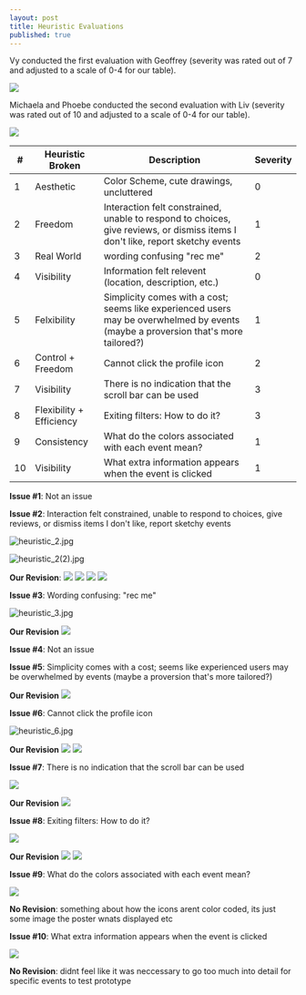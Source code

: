 ```yaml
---
layout: post
title: Heuristic Evaluations
published: true
---
```


Vy conducted the first evaluation with Geoffrey (severity was rated out of 7 and adjusted to a scale of 0-4 for our table).

![](/img/geoffrey_eval.jpg)

Michaela and Phoebe conducted the second evaluation with Liv (severity was rated out of 10 and adjusted to a scale of 0-4 for our table).

![](/img/liv_eval.jpg)


| # | Heuristic Broken         | Description                                              | Severity |
|---|--------------------------|----------------------------------------------------------|----------|
| 1 | Aesthetic        | Color Scheme, cute drawings, uncluttered                                                                                       | 0        |
| 2 | Freedom          | Interaction felt constrained, unable to respond to choices, give reviews, or dismiss items I don't like, report sketchy events | 1        |
| 3 | Real World       | wording confusing "rec me"                                                                                                     | 2        |
| 4 | Visibility       | Information felt relevent (location, description, etc.) | 0 |
| 5 | Felxibility | Simplicity comes with a cost; seems like experienced users may be overwhelmed by events (maybe a proversion that's more tailored?) | 1 |
| 6 | Control + Freedom        | Cannot click the profile icon                            | 2        |
| 7 | Visibility               | There is no indication that the scroll bar can be used   | 3        |
| 8 | Flexibility + Efficiency | Exiting filters: How to do it?                           | 3        |
| 9 | Consistency              | What do the colors associated with each event mean?      | 1        |
| 10 | Visibility               | What extra information appears when the event is clicked | 1        |

**Issue #1**: Not an issue

**Issue #2**: Interaction felt constrained, unable to respond to choices, give reviews, or dismiss items I don't like, report sketchy events

![heuristic_2.jpg]({{site.baseurl}}/img/heuristic_2.jpg)

![heuristic_2(2).jpg]({{site.baseurl}}/img/heuristic_2(2).jpg)

**Our Revision**:
![](/img/revised_prototype_options_dropdown.jpg)
![](/img/revised_prototype_rate.jpg)
![](/img/revised_prototype_dislike.jpg)
![](/img/revised_prototype_report.jpg)

**Issue #3**: Wording confusing: "rec me"

![heuristic_3.jpg]({{site.baseurl}}/img/heuristic_3.jpg)

**Our Revision**
![](/img/revised_prototype_home_page.jpg)

**Issue #4**: Not an issue

**Issue #5**: Simplicity comes with a cost; seems like experienced users may be overwhelmed by events (maybe a proversion that's more tailored?)

**Our Revision**
![](/img/revised_prototype_filter.jpg)

**Issue #6**: Cannot click the profile icon

![heuristic_6.jpg]({{site.baseurl}}/img/heuristic_6.jpg)

**Our Revision**
![](/img/revised_prototype_profile.jpg)
![](/img/revised_prototype_profile_editing.jpg)

**Issue #7**: There is no indication that the scroll bar can be used

![](/img/HE_issue_7.jpg)

**Our Revision**
![](/img/revised_prototype_scroll.jpg)

**Issue #8**: Exiting filters: How to do it? 

![](/img/HE_issue_8.jpg)

**Our Revision**
![](/img/revised_prototype_filter_button.jpg)
![](/img/revised_prototype_filter.jpg)

**Issue #9**: What do the colors associated with each event mean?

![](/img/HE_issue_9.jpg)

**No Revision**: something about how the icons arent color coded, its just some image the poster wnats displayed etc

**Issue #10**: What extra information appears when the event is clicked

![](/img/HE_issue_10.jpg)

**No Revision**: didnt feel like it was neccessary to go too much into detail for specific events to test prototype

